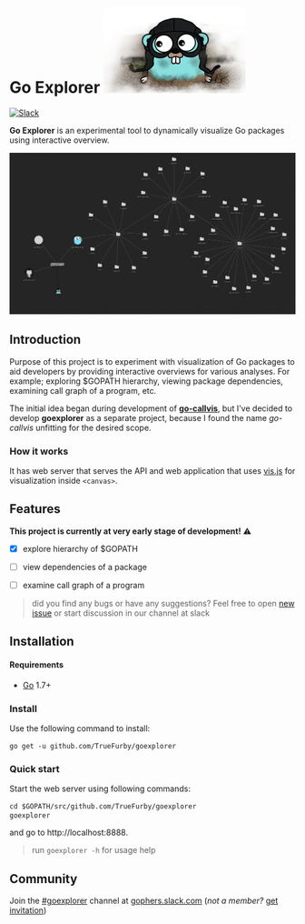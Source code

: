 # Go Explorer ![gopher](images/gopher.png)
[![Slack](https://img.shields.io/badge/gophers%20slack-%23goexplorer-ff69b4.svg)](https://gophers.slack.com/archives/goexplorer)

**Go Explorer** is an experimental tool to dynamically visualize Go packages using interactive overview.

[![screen](images/screen.png)](https://raw.githubusercontent.com/TrueFurby/goexplorer/master/images/screen.png)

## Introduction

Purpose of this project is to experiment with visualization of Go packages to aid developers by providing interactive overviews for various analyses. For example; exploring $GOPATH hierarchy, viewing package dependencies, examining call graph of a program, etc.

The initial idea began during development of [**go-callvis**](https://github.com/TrueFurby/go-callvis#roadmap), but I've decided to develop **goexplorer** as a separate project, because I found the name *go-callvis* unfitting for the desired scope.

### How it works

It has web server that serves the API and web application that uses [vis.js](http://visjs.org/) for visualization inside `<canvas>`.

## Features

**This project is currently at very early stage of development!** :warning:

- [x] explore hierarchy of $GOPATH
- [ ] view dependencies of a package
- [ ] examine call graph of a program


> did you find any bugs or have any suggestions? Feel free to open [new issue](https://github.com/TrueFurby/goexplorer/issues/new) or start discussion in our channel at slack

## Installation

#### Requirements

- [Go](https://golang.org/dl/) 1.7+

### Install

Use the following command to install:

```
go get -u github.com/TrueFurby/goexplorer
```

### Quick start

Start the web server using following commands:

```
cd $GOPATH/src/github.com/TrueFurby/goexplorer
goexplorer
```

and go to http://localhost:8888.

> run `goexplorer -h` for usage help

## Community

Join the [#goexplorer](https://gophers.slack.com/archives/goexplorer) channel at [gophers.slack.com](http://gophers.slack.com) (*not a member?* [get invitation](https://gophersinvite.herokuapp.com))

